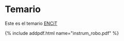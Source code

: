 # Temario

Este es el temario
[ENCiT](pdf/instrum_robo.pdf)

{% include addpdf.html name="instrum_robo.pdf" %}

